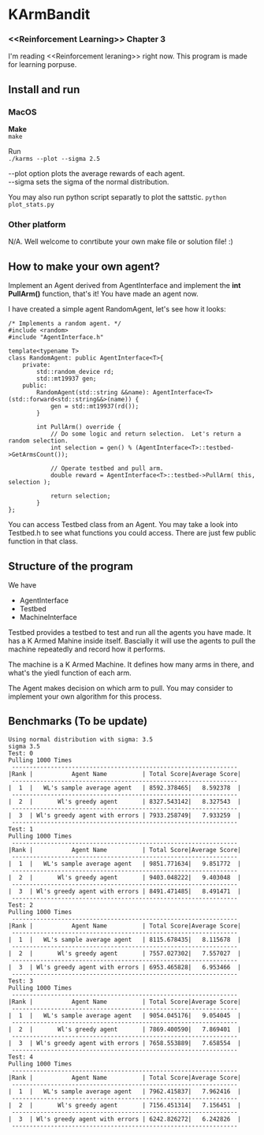 # KArmBandit
### **\<<Reinforcement Learning\>> Chapter 3**
I'm reading \<<Reinforcement leraning\>> right now.  This program is made for learning porpuse.  

## Install and run
### MacOS
**Make**  
```make```

Run   
```./karms --plot --sigma 2.5```  

--plot option plots the average rewards of each agent.   
--sigma sets the sigma of the normal distribution.   

You may also run python script separatly to plot the sattstic.
```python plot_stats.py```

### Other platform
N/A.  Well welcome to conrtibute your own make file or solution file!  :)



## How to make your own agent?
Implement an Agent derived from AgentInterface and implement the **int PullArm()** function, that's it!  You have made an agent now.

I have created a simple agent RandomAgent, let's see how it looks:
```
/* Implements a random agent. */
#include <random>
#include "AgentInterface.h"

template<typename T>
class RandomAgent: public AgentInterface<T>{
    private:
        std::random_device rd;
        std::mt19937 gen;
    public:
        RandomAgent(std::string &&name): AgentInterface<T>(std::forward<std::string&&>(name)) {
            gen = std::mt19937(rd());
        }

        int PullArm() override {
            // Do some logic and return selection.  Let's return a random selection.
            int selection = gen() % (AgentInterface<T>::testbed->GetArmsCount());

            // Operate testbed and pull arm.
            double reward = AgentInterface<T>::testbed->PullArm( this, selection );

            return selection;
        }
};
```
You can access Testbed class from an Agent.   You may take a look into Testbed.h to see what functions you could access.  There are just few public function in that class.

## Structure of the program
We have
- AgentInterface
- Testbed
- MachineInterface

Testbed provides a testbed to test and run all the agents you have made.  It has a K Armed Mahine inside itself.  Bascially it will use the agents to pull the machine repeatedly and record how it performs.

The machine is a K Armed Machine.  It defines how many arms in there, and what's the yiedl function of each arm.

The Agent makes decision on which arm to pull.  You may consider to implement your own algorithm for this process.

## Benchmarks (To be update) 

```
Using normal distribution with sigma: 3.5
sigma 3.5
Test: 0
Pulling 1000 Times
 ----------------------------------------------------------------
|Rank |           Agent Name          | Total Score|Average Score|
 ----------------------------------------------------------------
|  1  |   WL's sample average agent   | 8592.378465|   8.592378  |
 ----------------------------------------------------------------
|  2  |       Wl's greedy agent       | 8327.543142|   8.327543  |
 ----------------------------------------------------------------
|  3  | Wl's greedy agent with errors | 7933.258749|   7.933259  |
 ----------------------------------------------------------------
Test: 1
Pulling 1000 Times
 ----------------------------------------------------------------
|Rank |           Agent Name          | Total Score|Average Score|
 ----------------------------------------------------------------
|  1  |   WL's sample average agent   | 9851.771634|   9.851772  |
 ----------------------------------------------------------------
|  2  |       Wl's greedy agent       | 9403.048222|   9.403048  |
 ----------------------------------------------------------------
|  3  | Wl's greedy agent with errors | 8491.471485|   8.491471  |
 ----------------------------------------------------------------
Test: 2
Pulling 1000 Times
 ----------------------------------------------------------------
|Rank |           Agent Name          | Total Score|Average Score|
 ----------------------------------------------------------------
|  1  |   WL's sample average agent   | 8115.678435|   8.115678  |
 ----------------------------------------------------------------
|  2  |       Wl's greedy agent       | 7557.027302|   7.557027  |
 ----------------------------------------------------------------
|  3  | Wl's greedy agent with errors | 6953.465828|   6.953466  |
 ----------------------------------------------------------------
Test: 3
Pulling 1000 Times
 ----------------------------------------------------------------
|Rank |           Agent Name          | Total Score|Average Score|
 ----------------------------------------------------------------
|  1  |   WL's sample average agent   | 9054.045176|   9.054045  |
 ----------------------------------------------------------------
|  2  |       Wl's greedy agent       | 7869.400590|   7.869401  |
 ----------------------------------------------------------------
|  3  | Wl's greedy agent with errors | 7658.553889|   7.658554  |
 ----------------------------------------------------------------
Test: 4
Pulling 1000 Times
 ----------------------------------------------------------------
|Rank |           Agent Name          | Total Score|Average Score|
 ----------------------------------------------------------------
|  1  |   WL's sample average agent   | 7962.415837|   7.962416  |
 ----------------------------------------------------------------
|  2  |       Wl's greedy agent       | 7156.451314|   7.156451  |
 ----------------------------------------------------------------
|  3  | Wl's greedy agent with errors | 6242.826272|   6.242826  |
 ----------------------------------------------------------------
```


